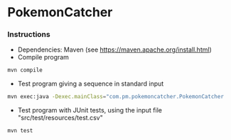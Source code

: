 # PokemonCatcher

### Instructions
- Dependencies: Maven (see https://maven.apache.org/install.html)
- Compile program
```sh
mvn compile
```	
- Test program giving a sequence in standard input
```sh
mvn exec:java -Dexec.mainClass="com.pm.pokemoncatcher.PokemonCatcher
```
- Test program with JUnit tests, using the input file "src/test/resources/test.csv"
```sh
mvn test
```
